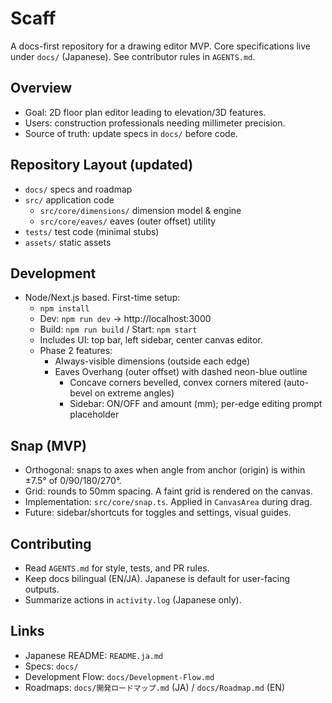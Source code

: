 # Scaff

A docs-first repository for a drawing editor MVP. Core specifications live under `docs/` (Japanese). See contributor rules in `AGENTS.md`.

## Overview
- Goal: 2D floor plan editor leading to elevation/3D features.
- Users: construction professionals needing millimeter precision.
- Source of truth: update specs in `docs/` before code.

## Repository Layout (updated)
- `docs/` specs and roadmap
- `src/` application code
  - `src/core/dimensions/` dimension model & engine
  - `src/core/eaves/` eaves (outer offset) utility
- `tests/` test code (minimal stubs)
- `assets/` static assets

## Development
- Node/Next.js based. First-time setup:
  - `npm install`
  - Dev: `npm run dev` → http://localhost:3000
  - Build: `npm run build` / Start: `npm start`
  - Includes UI: top bar, left sidebar, center canvas editor.
  - Phase 2 features:
    - Always-visible dimensions (outside each edge)
    - Eaves Overhang (outer offset) with dashed neon-blue outline
      - Concave corners bevelled, convex corners mitered (auto-bevel on extreme angles)
      - Sidebar: ON/OFF and amount (mm); per-edge editing prompt placeholder

## Snap (MVP)
- Orthogonal: snaps to axes when angle from anchor (origin) is within ±7.5° of 0/90/180/270°.
- Grid: rounds to 50mm spacing. A faint grid is rendered on the canvas.
- Implementation: `src/core/snap.ts`. Applied in `CanvasArea` during drag.
- Future: sidebar/shortcuts for toggles and settings, visual guides.

## Contributing
- Read `AGENTS.md` for style, tests, and PR rules.
- Keep docs bilingual (EN/JA). Japanese is default for user-facing outputs.
- Summarize actions in `activity.log` (Japanese only).

## Links
- Japanese README: `README.ja.md`
- Specs: `docs/`
- Development Flow: `docs/Development-Flow.md`
- Roadmaps: `docs/開発ロードマップ.md` (JA) / `docs/Roadmap.md` (EN)
